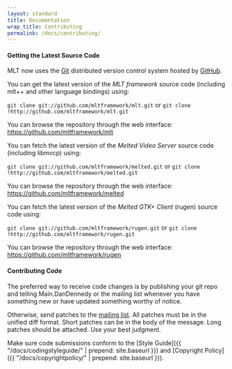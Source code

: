 ```yaml
---
layout: standard
title: Documentation
wrap_title: Contributing
permalink: /docs/contributing/
---
```


#### Getting the Latest Source Code

MLT now uses the [Git](http://git-scm.com/) distributed version
control system hosted by [GitHub](http://github.com/).

You can get the latest version of the *MLT framework* source code
(including mlt++ and other language bindings) using:

`git clone git://github.com/mltframework/mlt.git` or `git clone
!http://github.com/mltframework/mlt.git`

You can browse the repository through the web interface:
https://github.com/mltframework/mlt

You can fetch the latest version of the *Melted Video Server* source
code (including libmvcp) using:

`git clone git://github.com/mltframework/melted.git` or `git clone
!http://github.com/mltframework/melted.git`

You can browse the repository through the web interface:
https://github.com/mltframework/melted

You can fetch the latest version of the *Melted GTK+ Client* (rugen)
source code using:

`git clone git://github.com/mltframework/rugen.git` or `git clone
!http://github.com/mltframework/rugen.git`

You can browse the repository through the web interface:
https://github.com/mltframework/rugen

#### Contributing Code

The preferred way to receive code changes is by publishing your git repo
and telling Main.DanDennedy or the mailing list whenever you have
something new or have updated something worthy of notice.

Otherwise, send patches to the
[mailing list](https://sourceforge.net/mail/?group_id=96039).
All patches must be in the unified diff format. Short patches can be in
the body of the message. Long patches should be attached. Use your best
judgment.

Make sure code submissions conform to the [Style Guide]({{ "/docs/codingstyleguide/" | prepend: site.baseurl }})
and [Copyright Policy]({{ "/docs/copyrightpolicy/" | prepend: site.baseurl }}).
